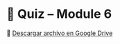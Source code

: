 # 🧠 Quiz – Module 6
📄 [Descargar archivo en Google Drive]([https://drive.google.com/file/d/1AbC1234567EjemploXYZ/view?usp=sharing](https://docs.google.com/document/d/1AAf8lygIjpVAq7VJ1tQRX1KSup-0N_EcGNJMaLwAe-E/edit?usp=drive_link))



